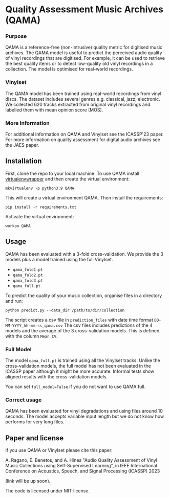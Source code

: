 # Quality Assessment Music Archives (QAMA)

### Purpose
QAMA is a reference-free (non-intrusive) quality metric for digitised music archives. The QAMA model is useful to predict the perceived audio quality of vinyl recordings that are digitised.
For example, it can be used to retrieve the best quality items or to detect low-quality old vinyl recordings in a collection. The model is optimised for real-world recordings. 

### Vinylset
The QAMA model has been trained using real-world recordings from vinyl discs. The dataset includes several genres e.g. classical, jazz, electronic. We collected 620 tracks extracted from original vinyl recordings and labelled them with mean opinion score (MOS).

### More Information
For additional information on QAMA and Vinylset see the ICASSP'23 paper. For more information on quality assessment for digital audio archives see the JAES paper.

## Installation
First, clone the repo to your local machine.
To use QAMA install [virtualenvwrapper](https://virtualenvwrapper.readthedocs.io/en/latest/) and then create the virtual environment:
```
mkvirtualenv -p python3.9 QAMA
```
This will create a virtual environment QAMA. Then install the requirements:
```
pip install -r requirements.txt
```
Activate the virtual environment:
```
workon QAMA
```
## Usage
QAMA has been evaluated with a 3-fold cross-validation. We provide the 3 models plus a model trained using the full Vinylset.
* ```qama_fold1.pt```
* ```qama_fold2.pt```
* ```qama_fold3.pt```
* ```qama_full.pt```

To predict the quality of your music collection, organise files in a directory and run:

```python predict.py --data_dir /path/to/dir/collection```

The script creates a csv file in ```prediction_files``` with date time format ```DD-MM-YYYY_hh-mm-ss_qama.csv```
The csv files includes predictions of the 4 models and the average of the 3 cross-validation models. This is defined with the column ```Mean CV```.
### Full Model
The model ```qama_full.pt``` is trained using all the Vinylset tracks. Unlike the cross-validation models, the full model has not been evaluated in the ICASSP paper although it might be more accurate. 
Informal tests show aligned results with the cross-validation models.

You can set ```full_model=False``` if you do not want to use QAMA full.

### Correct usage
QAMA has been evaluated for vinyl degradations and using files around 10 seconds. The model accepts variable input length but we do not know how performs for very long files. 

## Paper and license
If you use QAMA or Vinylset please cite this paper: 

A. Ragano, E. Benetos, and A. Hines "Audio Quality Assessment of Vinyl Music Collections using Self-Supervised Learning", in IEEE International Conference on Acoustics, Speech, and Signal Processing (ICASSP) 2023 

(link will be up soon).

The code is licensed under MIT license.

